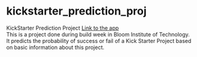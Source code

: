# kickstarter_prediction_proj
 KickStarter Prediction Project
[Link to the app](https://ks-predictor-bloomtech.herokuapp.com/)
<br>
This is a project done during build week in Bloom Institute of Technology.
<br>
It predicts the probability of success or fail of a Kick Starter Project based on basic information about this project.
